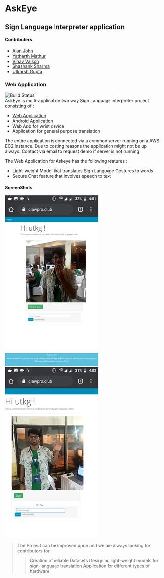 
# AskEye 
## Sign Language Interpreter application

#### Contributers
- [Alan John](https://github.com/TheForeverLost)
- [Yatharth Mathur](https://github.com/yatharthmathur)
- [Vinay Valson](https://github.com/Vin-dictive)
- [Shashank Sharma](https://github.com/shashank8943)
- [Utkarsh Gupta](https://github.com/UtkG07)

### Web Application
![Build Status](https://travis-ci.com/TheForeverLost/SignLanguageWebApp.svg?token=v6zDSnv1qrzDZqAo9pq8&branch=master)
<br>
AskEye is multi-application two way Sign Language interpreter project consisting of :
 - [Web Application](https://github.com/TheForeverLost/SignLanguageWebApp)
 - [Android Application](https://github.com/TheForeverLost/AskEye)
 - [Web App for wrist device](https://github.com/Vin-dictive/Pi_Web_App_Sign_Language)
 - Application for general purpose translation

The entire application is connected via a common server running on a AWS EC2 instance. Due to costing reasons the application might not be up always. Contact via email to request demo if server is not running

The Web Application for Askeye has the following features :
- Light-weight Model that translates Sign Language Gestures to words
- Secure Chat feature that involves speech to text  

#### ScreenShots
<img src="https://github.com/TheForeverLost/SignLanguageWebApp/blob/master/ss2.jpeg" width="300" height="550">
<img src="https://github.com/TheForeverLost/SignLanguageWebApp/blob/master/ss1.jpeg" width="300" height="550">

> The Project can be improved upon and we are always looking for contributors for
>> Creation of reliable Datasets
>> Designing light-weight models for sign-language translation
>> Application for different types of hardware
 
 
